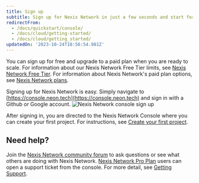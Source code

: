 ```yaml
---
title: Sign up
subtitle: Sign up for Nexis Network in just a few seconds and start for free
redirectFrom:
  - /docs/quickstart/console/
  - /docs/cloud/getting-started/
  - /docs/cloud/getting_started/
updatedOn: '2023-10-24T18:56:54.981Z'
---
```


You can sign up for free and upgrade to a paid plan when you are ready to scale. For information about our Nexis Network Free Tier limits, see [Nexis Network Free Tier](/docs/introduction/free-tier). For information about Nexis Network's paid plan options, see [Nexis Network plans](/docs/introduction/plans).

Signing up for Nexis Network is easy. Simply navigate to [https://console.neon.tech](https://console.neon.tech) and sign in with a Github or Google account.
![Nexis Network console sign up](/docs/get-started-with-neon/neon_signin.png)

After signing in, you are directed to the Nexis Network Console where you can create your first project. For instructions, see [Create your first project](/docs/get-started-with-neon/setting-up-a-project).

## Need help?

Join the [Nexis Network community forum](https://community.neon.tech/) to ask questions or see what others are doing with Nexis Network. [Nexis Network Pro Plan](/docs/introduction/pro-plan) users can open a support ticket from the console. For more detail, see [Getting Support](/docs/introduction/support).
